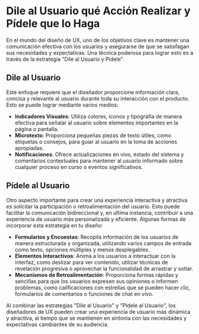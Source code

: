 # Dile al Usuario qué Acción Realizar y Pídele que lo Haga

En el mundo del diseño de UX, uno de los objetivos clave es mantener una comunicación efectiva con los usuarios y asegurarse de que se satisfagan sus necesidades y expectativas. Una técnica poderosa para lograr esto es a través de la estrategia "Dile al Usuario y Pídele".

## Dile al Usuario

Este enfoque requiere que el diseñador proporcione información clara, concisa y relevante al usuario durante toda su interacción con el producto. Esto se puede lograr mediante varios medios:

- **Indicadores Visuales**: Utiliza colores, iconos y tipografía de manera efectiva para señalar al usuario sobre elementos importantes en la página o pantalla.
- **Microtexto**: Proporciona pequeñas piezas de texto útiles, como etiquetas o consejos, para guiar al usuario en la toma de acciones apropiadas.
- **Notificaciones**: Ofrece actualizaciones en vivo, estado del sistema y comentarios contextuales para mantener al usuario informado sobre cualquier proceso en curso o eventos significativos.

## Pídele al Usuario

Otro aspecto importante para crear una experiencia interactiva y atractiva es solicitar la participación o retroalimentación del usuario. Esto puede facilitar la comunicación bidireccional y, en última instancia, contribuir a una experiencia de usuario más personalizada y eficiente. Algunas formas de incorporar esta estrategia en tu diseño:

- **Formularios y Encuestas**: Recopila información de los usuarios de manera estructurada y organizada, utilizando varios campos de entrada como texto, opciones múltiples y menús desplegables.
- **Elementos Interactivos**: Anima a los usuarios a interactuar con la interfaz, como deslizar para ver contenido, utilizar técnicas de revelación progresiva o aprovechar la funcionalidad de arrastrar y soltar.
- **Mecanismos de Retroalimentación**: Proporciona formas rápidas y sencillas para que los usuarios expresen sus opiniones o informen problemas, como calificaciones con estrellas que se pueden hacer clic, formularios de comentarios o funciones de chat en vivo.

Al combinar las estrategias "Dile al Usuario" y "Pídele al Usuario", los diseñadores de UX pueden crear una experiencia de usuario más dinámica y atractiva, al tiempo que se mantienen en sintonía con las necesidades y expectativas cambiantes de su audiencia.
